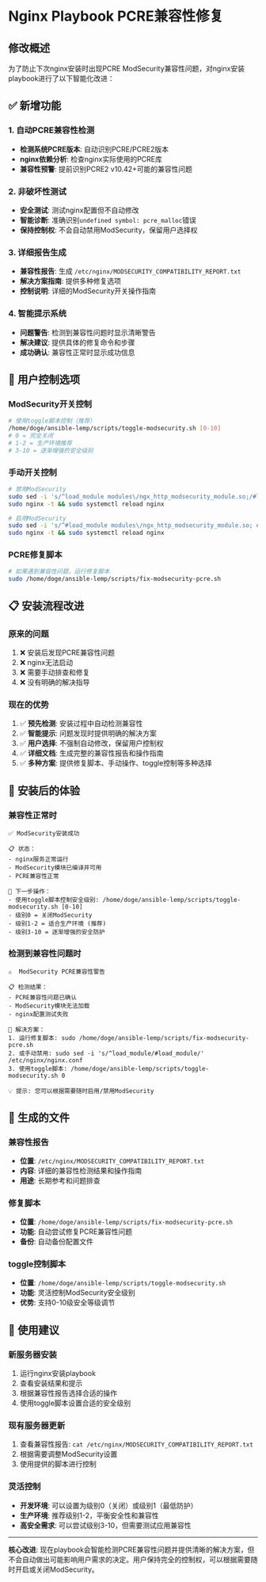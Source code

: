 # Nginx Playbook PCRE兼容性修复

## 修改概述

为了防止下次nginx安装时出现PCRE ModSecurity兼容性问题，对nginx安装playbook进行了以下智能化改进：

## ✅ 新增功能

### 1. 自动PCRE兼容性检测
- **检测系统PCRE版本**: 自动识别PCRE/PCRE2版本
- **nginx依赖分析**: 检查nginx实际使用的PCRE库
- **兼容性预警**: 提前识别PCRE2 v10.42+可能的兼容性问题

### 2. 非破坏性测试
- **安全测试**: 测试nginx配置但不自动修改
- **智能诊断**: 准确识别`undefined symbol: pcre_malloc`错误
- **保持控制权**: 不会自动禁用ModSecurity，保留用户选择权

### 3. 详细报告生成
- **兼容性报告**: 生成 `/etc/nginx/MODSECURITY_COMPATIBILITY_REPORT.txt`
- **解决方案指南**: 提供多种修复选项
- **控制说明**: 详细的ModSecurity开关操作指南

### 4. 智能提示系统
- **问题警告**: 检测到兼容性问题时显示清晰警告
- **解决建议**: 提供具体的修复命令和步骤
- **成功确认**: 兼容性正常时显示成功信息

## 🔧 用户控制选项

### ModSecurity开关控制
```bash
# 使用toggle脚本控制（推荐）
/home/doge/ansible-lemp/scripts/toggle-modsecurity.sh [0-10]
# 0 = 完全关闭
# 1-2 = 生产环境推荐
# 3-10 = 逐渐增强的安全级别
```

### 手动开关控制
```bash
# 禁用ModSecurity
sudo sed -i 's/^load_module modules\/ngx_http_modsecurity_module.so;/#load_module modules\/ngx_http_modsecurity_module.so; # 临时禁用/' /etc/nginx/nginx.conf
sudo nginx -t && sudo systemctl reload nginx

# 启用ModSecurity
sudo sed -i 's/^#load_module modules\/ngx_http_modsecurity_module.so; # 临时禁用/load_module modules\/ngx_http_modsecurity_module.so;/' /etc/nginx/nginx.conf
sudo nginx -t && sudo systemctl reload nginx
```

### PCRE修复脚本
```bash
# 如果遇到兼容性问题，运行修复脚本
sudo /home/doge/ansible-lemp/scripts/fix-modsecurity-pcre.sh
```

## 📋 安装流程改进

### 原来的问题
1. ❌ 安装后发现PCRE兼容性问题
2. ❌ nginx无法启动
3. ❌ 需要手动排查和修复
4. ❌ 没有明确的解决指导

### 现在的优势
1. ✅ **预先检测**: 安装过程中自动检测兼容性
2. ✅ **智能提示**: 问题发现时提供明确的解决方案
3. ✅ **用户选择**: 不强制自动修改，保留用户控制权
4. ✅ **详细文档**: 生成完整的兼容性报告和操作指南
5. ✅ **多种方案**: 提供修复脚本、手动操作、toggle控制等多种选择

## 🔄 安装后的体验

### 兼容性正常时
```
✅ ModSecurity安装成功

📋 状态：
- nginx服务正常运行
- ModSecurity模块已编译并可用
- PCRE兼容性正常

🔧 下一步操作：
- 使用toggle脚本控制安全级别: /home/doge/ansible-lemp/scripts/toggle-modsecurity.sh [0-10]
- 级别0 = 关闭ModSecurity
- 级别1-2 = 适合生产环境 (推荐)
- 级别3-10 = 逐渐增强的安全防护
```

### 检测到兼容性问题时
```
⚠️  ModSecurity PCRE兼容性警告

📋 检测结果：
- PCRE兼容性问题已确认
- ModSecurity模块无法加载
- nginx配置测试失败

🔧 解决方案：
1. 运行修复脚本: sudo /home/doge/ansible-lemp/scripts/fix-modsecurity-pcre.sh
2. 或手动禁用: sudo sed -i 's/^load_module/#load_module/' /etc/nginx/nginx.conf
3. 使用toggle脚本: /home/doge/ansible-lemp/scripts/toggle-modsecurity.sh 0

💡 提示: 您可以根据需要随时启用/禁用ModSecurity
```

## 📄 生成的文件

### 兼容性报告
- **位置**: `/etc/nginx/MODSECURITY_COMPATIBILITY_REPORT.txt`
- **内容**: 详细的兼容性检测结果和操作指南
- **用途**: 长期参考和问题排查

### 修复脚本
- **位置**: `/home/doge/ansible-lemp/scripts/fix-modsecurity-pcre.sh`
- **功能**: 自动尝试修复PCRE兼容性问题
- **备份**: 自动备份配置文件

### toggle控制脚本
- **位置**: `/home/doge/ansible-lemp/scripts/toggle-modsecurity.sh`
- **功能**: 灵活控制ModSecurity安全级别
- **优势**: 支持0-10级安全等级调节

## 🎯 使用建议

### 新服务器安装
1. 运行nginx安装playbook
2. 查看安装结果和提示
3. 根据兼容性报告选择合适的操作
4. 使用toggle脚本设置合适的安全级别

### 现有服务器更新
1. 查看兼容性报告: `cat /etc/nginx/MODSECURITY_COMPATIBILITY_REPORT.txt`
2. 根据需要调整ModSecurity设置
3. 使用提供的脚本进行控制

### 灵活控制
- **开发环境**: 可以设置为级别0（关闭）或级别1（最低防护）
- **生产环境**: 推荐级别1-2，平衡安全性和兼容性
- **高安全需求**: 可以尝试级别3-10，但需要测试应用兼容性

---

**核心改进**: 现在playbook会智能检测PCRE兼容性问题并提供清晰的解决方案，但不会自动做出可能影响用户需求的决定。用户保持完全的控制权，可以根据需要随时开启或关闭ModSecurity。
